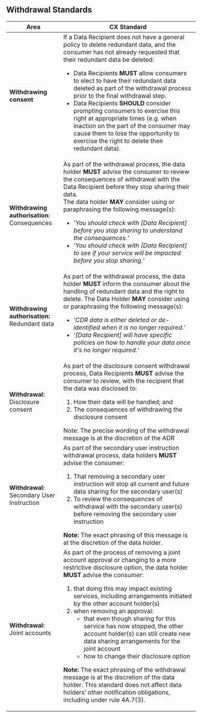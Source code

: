 
## Withdrawal Standards

|Area|CX Standard|
|-------------------|------------------------------|
|**Withdrawing consent**|If a Data Recipient does not have a general policy to delete redundant data, and the consumer has not already requested that their redundant data be deleted: <ul><li>Data Recipients **MUST** allow consumers to elect to have their redundant data deleted as part of the withdrawal process prior to the final withdrawal step. </li><li>Data Recipients **SHOULD** consider prompting consumers to exercise this right at appropriate times (e.g. when inaction on the part of the consumer may cause them to lose the opportunity to exercise the right to delete their redundant data).</li></ul>|
| **Withdrawing authorisation:**<br>Consequences| As part of the withdrawal process, the data holder **MUST** advise the consumer to review the consequences of withdrawal with the Data Recipient before they stop sharing their data. <br/>The data holder **MAY** consider using or paraphrasing the following message(s):<ul><li>*'You should check with [Data Recipient] before you stop sharing to understand the consequences.'*</li><li>*'You should check with [Data Recipient] to see if your service will be impacted before you stop sharing.'*</li></ul>|
|**Withdrawing authorisation:**<br>Redundant data| As part of the withdrawal process, the data holder **MUST** inform the consumer about the handling of redundant data and the right to delete. The Data Holder **MAY** consider using or paraphrasing the following message(s):<br/><ul><li>*'CDR data is either deleted or de-identified when it is no longer required.'*</li><li>*'[Data Recipient] will have specific policies on how to handle your data once it's no longer required.'*</li></ul> |
|**Withdrawal:** Disclosure consent |As part of the disclosure consent withdrawal process, Data Recipients **MUST** advise the consumer to review, with the recipient that the data was disclosed to:<ol><li>How their data will be handled; and</li><li>The consequences of withdrawing the disclosure consent</li></ol>Note: The precise wording of the withdrawal message is at the discretion of the ADR|
|**Withdrawal:**<br/>Secondary User Instruction|As part of the secondary user instruction withdrawal process, data holders **MUST** advise the consumer:<br/><ol><li>That removing a secondary user instruction will stop all current and future data sharing for the secondary user(s)</li><li>To review the consequences of withdrawal with the secondary user(s) before removing the secondary user instruction</li></ol>**Note:** The exact phrasing of this message is at the discretion of the data holder.|
|**Withdrawal:**<br>Joint accounts| As part of the process of removing a joint account approval or changing to a more restrictive disclosure option, the data holder **MUST** advise the consumer:<br/><ol><li>that doing this may impact existing services, including arrangements initiated by the other account holder(s)</li><li>when removing an approval:<br/><ul><li>that even though sharing for this service has now stopped, the other account holder(s) can still create new data sharing arrangements for the joint account</li><li>how to change their disclosure option</li></ul></li></ol><p>**Note:** The exact phrasing of the withdrawal message is at the discretion of the data holder. This standard does not affect data holders’ other notification obligations, including under rule 4A.7(3).</p> |
